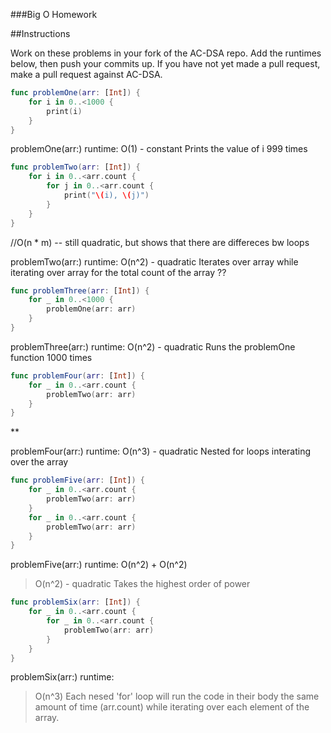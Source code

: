 ###Big O Homework

##Instructions

Work on these problems in your fork of the AC-DSA repo.  Add the runtimes below, then push your commits up.  If you have not yet made a pull request, make a pull request against AC-DSA.

```swift
func problemOne(arr: [Int]) {
    for i in 0..<1000 {
        print(i)
    }
}
```

problemOne(arr:) runtime: 
O(1) - constant
Prints the value of i 999 times 



```swift
func problemTwo(arr: [Int]) {
    for i in 0..<arr.count {
        for j in 0..<arr.count {
            print("\(i), \(j)")
        }
    }
}
```
//O(n * m) -- still quadratic, but shows that there are differeces bw loops

problemTwo(arr:) runtime: 
O(n^2) - quadratic
Iterates over array while iterating over array for the total count of the array ??


```swift
func problemThree(arr: [Int]) {
    for _ in 0..<1000 {
        problemOne(arr: arr)
    }
}
```

problemThree(arr:) runtime: 
O(n^2) - quadratic
Runs the problemOne function 1000 times




```swift
func problemFour(arr: [Int]) {
    for _ in 0..<arr.count {
        problemTwo(arr: arr)
    }
}
```
**

problemFour(arr:) runtime: 
O(n^3) - quadratic
Nested for loops interating over the array 



```swift
func problemFive(arr: [Int]) {
    for _ in 0..<arr.count {
        problemTwo(arr: arr)
    }
    for _ in 0..<arr.count {
        problemTwo(arr: arr)
    }
}
```

problemFive(arr:) runtime: 
O(n^2) + O(n^2)
> O(n^2) - quadratic 
Takes the highest order of power


```swift
func problemSix(arr: [Int]) {
    for _ in 0..<arr.count {
        for _ in 0..<arr.count {
            problemTwo(arr: arr)
        }
    }
}
```

problemSix(arr:) runtime: 
> O(n^3)
Each nesed 'for' loop will run the code in their body the same amount of time (arr.count) while iterating over each element of the array.

